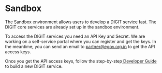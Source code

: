 # Sandbox

The Sandbox environment allows users to develop a DIGIT service fast. The DIGIT core services are already set up in the sandbox environment.&#x20;

To access the DIGIT services you need an API Key and Secret. We are working on a self-service portal where you can register and get the keys. In the meantime, you can send an email to partner@egov.org.in to get the API access keys.

Once you get the API access keys, follow the step-by-step[ Developer Guide](../../get-started/developer-guide/backend-developer-guide/) to build a new DIGIT service.

